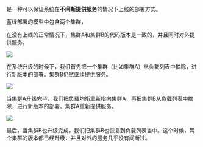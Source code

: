 是一种可以保证系统在**不间断提供服务**的情况下上线的部署方式。

蓝绿部署的模型中包含两个集群，

在没有上线的正常情况下，集群A和集群B的代码版本是一致的，并且同时对外提供服务。

![](https://pic.superbed.cn/item/5d4cd39b451253d17805ce69.jpg)

在系统升级的时候下，我们首先把一个集群（比如集群A）从负载列表中摘除，进行新版本的部署。集群B仍然继续提供服务。

![](https://ae01.alicdn.com/kf/Ha2730cbedb824f02bb7ed7472784113f4.jpg)



当集群A升级完毕，我们把负载均衡重新指向集群A，再把集群B从负载列表中摘除，进行新版本的部署。集群A重新提供服务。

![](https://ae01.alicdn.com/kf/Hcd51d22a4d3142ca8394d1ae565836c7J.jpg)



最后，当集群B也升级完成，我们把集群B也恢复到负载列表当中。这个时候，两个集群的版本都已经升级，并且对外的服务几乎没有间断过。














